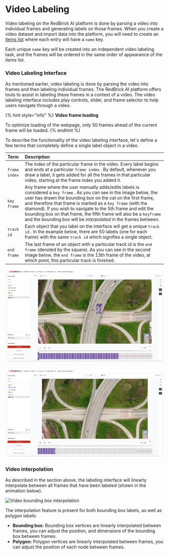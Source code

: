 # Video Labeling

Video labeling on the RedBrick AI platform is done by parsing a video into individual frames and generating labels on those frames. When you create a video dataset and import data into the platform, you will need to create an [items list](../data-warehouse-1/preparing-your-data.md#prepare-your-items-list) where each entry will have a `name` key.

Each unique `name` key will be created into an independent video labeling task, and the frames will be ordered in the same order of appearance of the items list.

### Video Labeling Interface

As mentioned earlier, video labeling is done by parsing the video into frames and then labeling individual frames. The RedBrick AI platform offers tools to assist in labeling these frames in a context of a video. The video labeling interface includes play controls, slider, and frame selector to help users navigate through a video.

{% hint style="info" %}
**Video frame loading**

To optimize loading of the webpage, only 50 frames ahead of the current frame will be loaded. 
{% endhint %}

To describe the functionality of the video labeling interface, let's define a few terms that completely define a single label object in a video.

| Term | Description |
| :--- | :--- |
| `frame index` | The index of the particular frame in the video. Every label begins and ends at a particular `frame index` . By default, whenever you draw a label, it gets added for all the frames in that particular video, starting at the frame index you added it.  |
| `key frame` | Any frame where the user manually adds/edits labels is considered a `key frame` . As you can see in the image below, the user has drawn the bounding box on the cat on the first frame, and therefore that frame is marked as a `key frame` \(with the diamond\). If you wish to navigate to the 5th frame and edit the bounding box on that frame, the fifth frame will also be a `keyframe` and the bounding box will be _interpolated_ in the frames between.  |
| `track id` | Each object that you label on the interface will get a unique `track id` . In the example below, there are 50 labels \(one for each frame\) with the same `track id` which signifies a single object.  |
| `end frame` | The last frame of an object with a particular track id is the `end frame` \(denoted by the square\). As you can see in the second image below, the `end frame` is the 13th frame of the video, at which point, this particular track is finished.  |

![Video labeling interface - key frame](../.gitbook/assets/app.redbrickai.com_f5924ece-e355-48d2-8f9d-064c3440cef3_projects_66173de8-8b1a-460f-bd56-2d6899ce6a90_tool_label-2x.png)

![Video labeling interface - end frame](../.gitbook/assets/app.redbrickai.com_f5924ece-e355-48d2-8f9d-064c3440cef3_projects_66173de8-8b1a-460f-bd56-2d6899ce6a90_tool_label-1-2x.png)

### Video interpolation

As described in the section above, the labeling interface will linearly interpolate between all frames that have been labeled \(shown in the animation below\). 

![Video bounding box interpolation](../.gitbook/assets/ezgif.com-gif-maker-1-.gif)

The interpolation feature is present for both bounding box labels, as well as polygon labels: 

* **Bounding box:** Bounding box vertices are linearly interpolated between frames, you can adjust the position, and dimensions of the bounding box between frames. 
* **Polygon:** Polygon vertices are linearly interpolated between frames, you can adjust the position of each node between frames. 

